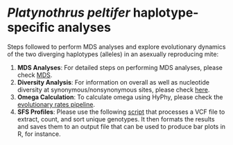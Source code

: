 
# *Platynothrus peltifer* haplotype-specific analyses

Steps followed to perform MDS analyses and explore evolutionary dynamics of the two diverging haplotypes (alleles) in an asexually reproducing mite:

1. **MDS Analyses**: For detailed steps on performing MDS analyses, please check [MDS](https://github.com/merrbii/Ppr_hap_divergence/blob/main/MDSing.md).
2. **Diversity Analysis**: For information on overall as well as nucleotide diversity at synonymous/nonsynonymous sites, please check [here](https://github.com/merrbii/Ppr_hap_divergence/blob/main/calculateDiversity.md).
3. **Omega Calculation**: To calculate omega using HyPhy, please check the [evolutionary rates pipeline](https://github.com/merrbii/Ppr_hap_divergence/blob/main/calculate_omega.md).
4. **SFS Profiles**: Please use the following [script](https://github.com/merrbii/Ppr_hap_divergence/blob/main/src/get_sfs_profiles.sh) that processes a VCF file to extract, count, and sort unique genotypes. It then formats the results and saves them to an output file that can be used to produce bar plots in R, for instance.
